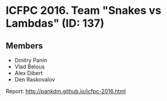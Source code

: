 # ICFPC 2016. Team "Snakes vs Lambdas" (ID: 137)

## Members
* Dmitry Panin
* Vlad Belous
* Alex Dibert
* Den Raskovalov

Report: http://pankdm.github.io/icfpc-2016.html
